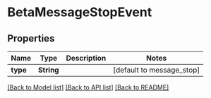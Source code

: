 # BetaMessageStopEvent
## Properties

| Name | Type | Description | Notes |
|------------ | ------------- | ------------- | -------------|
| **type** | **String** |  | [default to message_stop] |

[[Back to Model list]](../README.md#documentation-for-models) [[Back to API list]](../README.md#documentation-for-api-endpoints) [[Back to README]](../README.md)

